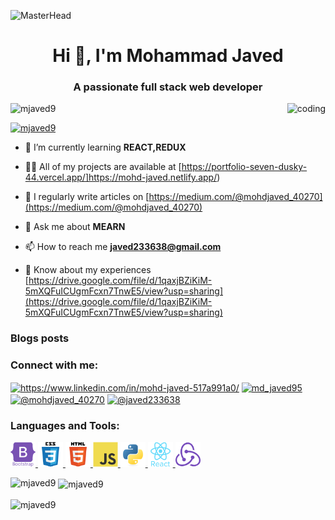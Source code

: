 ![MasterHead](https://media-exp1.licdn.com/dms/image/C4D1BAQHK_XcVi1f4MQ/company-background_10000/0/1607639630421?e=2147483647&v=beta&t=_9FtKJcA9d2CdwIVXRLesSUgYymeUYZ6GlVYi2IxFY0)
<h1 align="center">Hi 👋, I'm Mohammad Javed</h1>
<h3 align="center">A passionate full stack web developer</h3>
<img align='right' alt='coding'  src='https://camo.githubusercontent.com/4b173452e9046f7e8e2a902df560fe4e6175f1328fef34b6395314cfac15f52c/68747470733a2f2f65706f7274666f6c696f2e75746d2e6d792f61727465666163742f66696c652f646f776e6c6f61642e7068703f66696c653d39363335393526766965773d313835313237'>

<p align="left"> <img src="https://komarev.com/ghpvc/?username=mjaved9&label=Profile%20views&color=0e75b6&style=flat" alt="mjaved9" /> </p>

<p align="left"> <a href="https://github.com/ryo-ma/github-profile-trophy"><img src="https://github-profile-trophy.vercel.app/?username=mjaved9" alt="mjaved9" /></a> </p>

- 🌱 I’m currently learning **REACT,REDUX**

- 👨‍💻 All of my projects are available at [https://portfolio-seven-dusky-44.vercel.app/]https://mohd-javed.netlify.app/)

- 📝 I regularly write articles on [https://medium.com/@mohdjaved_40270](https://medium.com/@mohdjaved_40270)

- 💬 Ask me about **MEARN**

- 📫 How to reach me **javed233638@gmail.com**

- 📄 Know about my experiences [https://drive.google.com/file/d/1qaxjBZiKiM-5mXQFuICUgmFcxn7TnwE5/view?usp=sharing](https://drive.google.com/file/d/1qaxjBZiKiM-5mXQFuICUgmFcxn7TnwE5/view?usp=sharing)

### Blogs posts
<!-- BLOG-POST-LIST:START -->
<!-- BLOG-POST-LIST:END -->

<h3 align="left">Connect with me:</h3>
<p align="left">
<a href="https://linkedin.com/in/https://www.linkedin.com/in/mohd-javed-517a991a0/" target="blank"><img align="center" src="https://raw.githubusercontent.com/rahuldkjain/github-profile-readme-generator/master/src/images/icons/Social/linked-in-alt.svg" alt="https://www.linkedin.com/in/mohd-javed-517a991a0/" height="30" width="40" /></a>
<a href="https://instagram.com/md_javed95" target="blank"><img align="center" src="https://raw.githubusercontent.com/rahuldkjain/github-profile-readme-generator/master/src/images/icons/Social/instagram.svg" alt="md_javed95" height="30" width="40" /></a>
<a href="https://medium.com/@mohdjaved_40270" target="blank"><img align="center" src="https://raw.githubusercontent.com/rahuldkjain/github-profile-readme-generator/master/src/images/icons/Social/medium.svg" alt="@mohdjaved_40270" height="30" width="40" /></a>
<a href="https://www.hackerrank.com/@javed233638" target="blank"><img align="center" src="https://raw.githubusercontent.com/rahuldkjain/github-profile-readme-generator/master/src/images/icons/Social/hackerrank.svg" alt="@javed233638" height="30" width="40" /></a>
</p>

<h3 align="left">Languages and Tools:</h3>
<p align="left"> <a href="https://getbootstrap.com" target="_blank" rel="noreferrer"> <img src="https://raw.githubusercontent.com/devicons/devicon/master/icons/bootstrap/bootstrap-plain-wordmark.svg" alt="bootstrap" width="40" height="40"/> </a> <a href="https://www.w3schools.com/css/" target="_blank" rel="noreferrer"> <img src="https://raw.githubusercontent.com/devicons/devicon/master/icons/css3/css3-original-wordmark.svg" alt="css3" width="40" height="40"/> </a> <a href="https://www.w3.org/html/" target="_blank" rel="noreferrer"> <img src="https://raw.githubusercontent.com/devicons/devicon/master/icons/html5/html5-original-wordmark.svg" alt="html5" width="40" height="40"/> </a> <a href="https://developer.mozilla.org/en-US/docs/Web/JavaScript" target="_blank" rel="noreferrer"> <img src="https://raw.githubusercontent.com/devicons/devicon/master/icons/javascript/javascript-original.svg" alt="javascript" width="40" height="40"/> </a> <a href="https://www.python.org" target="_blank" rel="noreferrer"> <img src="https://raw.githubusercontent.com/devicons/devicon/master/icons/python/python-original.svg" alt="python" width="40" height="40"/> </a> <a href="https://reactjs.org/" target="_blank" rel="noreferrer"> <img src="https://raw.githubusercontent.com/devicons/devicon/master/icons/react/react-original-wordmark.svg" alt="react" width="40" height="40"/> </a> <a href="https://redux.js.org" target="_blank" rel="noreferrer"> <img src="https://raw.githubusercontent.com/devicons/devicon/master/icons/redux/redux-original.svg" alt="redux" width="40" height="40"/> </a> </p>

<p><img align="left" src="https://github-readme-stats.vercel.app/api/top-langs?username=mjaved9&show_icons=true&locale=en&layout=compact" alt="mjaved9" /></p>

<p>&nbsp;<img align="center" src="https://github-readme-stats.vercel.app/api?username=mjaved9&show_icons=true&locale=en" alt="mjaved9" /></p>

<p><img align="center" src="https://github-readme-streak-stats.herokuapp.com/?user=mjaved9&" alt="mjaved9" /></p>
